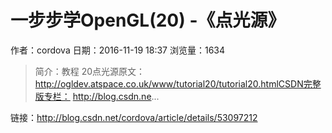 # 一步步学OpenGL(20) -《点光源》
作者：cordova
日期：2016-11-19 18:37
浏览量：1634
> 简介：教程 20点光源原文： http://ogldev.atspace.co.uk/www/tutorial20/tutorial20.htmlCSDN完整版专栏： http://blog.csdn.ne...

 链接：http://blog.csdn.net/cordova/article/details/53097212
